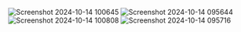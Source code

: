 
![Screenshot 2024-10-14 100645](https://github.com/user-attachments/assets/ca6fea27-d071-4685-9e6a-146906147b67)
![Screenshot 2024-10-14 095644](https://github.com/user-attachments/assets/850acf6f-1ae9-4dfe-819d-100666a4b20f)
![Screenshot 2024-10-14 100808](https://github.com/user-attachments/assets/36011741-b17f-48ef-8236-96ca2b7d5b1c)
![Screenshot 2024-10-14 095716](https://github.com/user-attachments/assets/4a3d568d-5b53-4205-bae3-b064ca2c3571)

